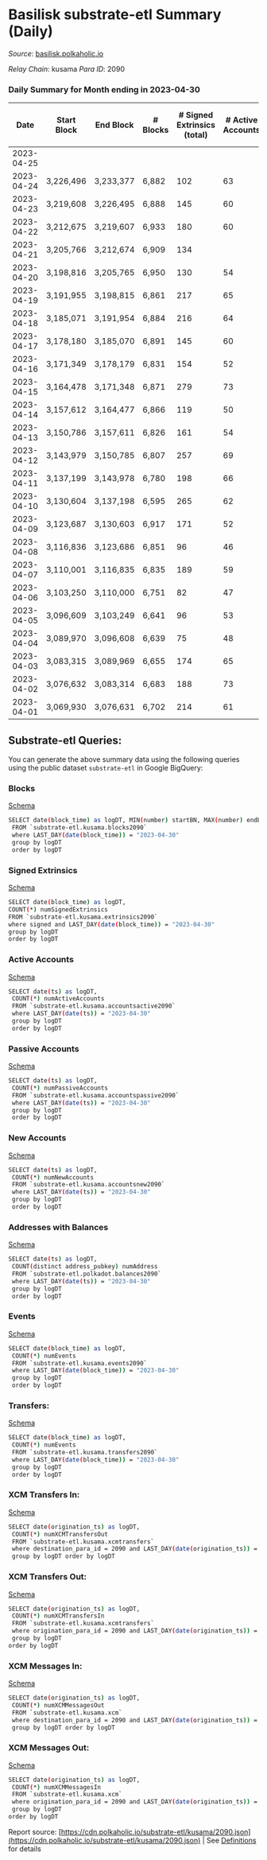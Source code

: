 # Basilisk substrate-etl Summary (Daily)

_Source_: [basilisk.polkaholic.io](https://basilisk.polkaholic.io)

*Relay Chain*: kusama
*Para ID*: 2090



### Daily Summary for Month ending in 2023-04-30


| Date | Start Block | End Block | # Blocks  | # Signed Extrinsics (total) | # Active Accounts | # Passive | # New | # Addresses with Balances | # Events | # Transfers | # XCM Transfers In | # XCM Transfers Out | # XCM In | # XCM Out | Issues | 
| ---- | ----------- | --------- | --------  | --------------------------- | ----------------- | --------- | ----- | ------------------------- | -------- | ----------- | ------------------ | ------------------- | -------- | --------- | ------ |
| 2023-04-25 |  |  |   |  |  |  |  |  |  |   |   |   |  |  |  |
| 2023-04-24 | 3,226,496 | 3,233,377 | 6,882  | 102 | 63 | 13 | 1 | 18,492 | 22,348 | 235 ($4,239.39) | 12 ($845.51) | 11 ($1,224.68) | 12 | 11 |  |
| 2023-04-23 | 3,219,608 | 3,226,495 | 6,888  | 145 | 60 | 11 | 1 | 18,491 | 23,134 | 342 ($6,350.54) | 19 ($1,043.48) | 11 ($3,163.95) | 19 | 11 |  |
| 2023-04-22 | 3,212,675 | 3,219,607 | 6,933  | 180 | 60 | 10 | 4 | 18,490 | 23,834 | 412 ($14,086.15) | 43 ($10,327.68) | 21 ($2,890.07) | 43 | 22 |  |
| 2023-04-21 | 3,205,766 | 3,212,674 | 6,909  | 134 |  |  | 2 | 18,486 | 23,140 | 364 ($5,724.24) | 12 ($576.10) | 12 ($1,670.59) | 13 | 13 |  |
| 2023-04-20 | 3,198,816 | 3,205,765 | 6,950  | 130 | 54 | 12 |  | 18,484 | 23,204 | 325 ($3,772.65) | 20 ($3,430.16) | 22 ($4,741.63) | 23 | 21 |  |
| 2023-04-19 | 3,191,955 | 3,198,815 | 6,861  | 217 | 65 | 15 | 1 | 18,485 | 23,871 | 465 ($22,671.74) | 16 ($2,705.10) | 29 ($4,961.13) | 28 | 29 |  |
| 2023-04-18 | 3,185,071 | 3,191,954 | 6,884  | 216 | 64 | 13 | 1 | 18,484 | 24,142 | 515 ($23,184.57) | 9 ($52.13) | 15 ($2,668.57) | 25 | 16 |  |
| 2023-04-17 | 3,178,180 | 3,185,070 | 6,891  | 145 | 60 | 13 | 2 | 18,484 | 23,103 | 343 ($9,267.13) | 2 ($184.86) | 9 ($1,393.24) | 18 | 9 |  |
| 2023-04-16 | 3,171,349 | 3,178,179 | 6,831  | 154 | 52 | 11 |  | 18,484 | 22,923 | 362 ($12,276.96) | 3  | 10 ($1,498.73) | 16 | 10 |  |
| 2023-04-15 | 3,164,478 | 3,171,348 | 6,871  | 279 | 73 | 15 | 5 | 18,484 | 24,884 | 619 ($29,247.67) | 14 ($1,702.06) | 24 ($3,464.04) | 34 | 24 |  |
| 2023-04-14 | 3,157,612 | 3,164,477 | 6,866  | 119 | 50 | 12 | 2 | 18,481 | 22,542 | 277 ($8,430.62) | 9 ($493.97) | 8 ($1,404.47) | 20 | 8 |  |
| 2023-04-13 | 3,150,786 | 3,157,611 | 6,826  | 161 | 54 | 12 |  | 18,480 | 23,057 | 349 ($6,968.36) | 8 ($675.17) | 18 ($1,152.92) | 16 | 18 |  |
| 2023-04-12 | 3,143,979 | 3,150,785 | 6,807  | 257 | 69 | 13 | 2 | 18,480 | 24,616 | 595 ($29,867.72) | 29 ($1,095.92) | 19 ($4,989.97) | 43 | 19 |  |
| 2023-04-11 | 3,137,199 | 3,143,978 | 6,780  | 198 | 66 | 11 | 1 | 18,478 | 23,395 | 405 ($24,066.44) | 8 ($109.06) | 13 ($3,308.75) | 24 | 13 |  |
| 2023-04-10 | 3,130,604 | 3,137,198 | 6,595  | 265 | 62 | 13 | 3 | 18,477 | 23,817 | 552 ($44,268.52) | 9  | 20 ($3,693.98) | 22 | 20 |  |
| 2023-04-09 | 3,123,687 | 3,130,603 | 6,917  | 171 | 52 | 12 |  | 18,476 | 23,801 | 449 ($19,988.79) | 4  | 10 ($1,660.26) | 19 | 10 |  |
| 2023-04-08 | 3,116,836 | 3,123,686 | 6,851  | 96 | 46 | 13 | 2 | 18,477 | 22,151 | 221 ($4,917.12) | 10 ($136.73) | 4 ($15.45) | 14 | 4 |  |
| 2023-04-07 | 3,110,001 | 3,116,835 | 6,835  | 189 | 59 | 11 | 2 | 18,475 | 23,236 | 328 ($12,161.94) | 12 ($398.40) | 29 ($2,789.05) | 23 | 29 |  |
| 2023-04-06 | 3,103,250 | 3,110,000 | 6,751  | 82 | 47 | 10 | 1 | 18,473 | 21,629 | 173 ($2,062.36) | 5 ($31.04) | 15 ($1,843.31) | 17 | 15 |  |
| 2023-04-05 | 3,096,609 | 3,103,249 | 6,641  | 96 | 53 | 14 | 2 | 18,472 | 21,419 | 177 ($11,591.27) | 13 ($12,764.58) | 17 ($10,996.02) | 17 | 17 |  |
| 2023-04-04 | 3,089,970 | 3,096,608 | 6,639  | 75 | 48 | 10 | 2 | 18,470 | 21,341 | 214 ($2,294.29) | 11 ($189.19) | 10 ($2,433.56) | 13 | 10 |  |
| 2023-04-03 | 3,083,315 | 3,089,969 | 6,655  | 174 | 65 | 11 | 2 | 18,469 | 22,277 | 282 ($12,956.27) | 17 ($4,748.78) | 19 ($2,768.50) | 18 | 19 |  |
| 2023-04-02 | 3,076,632 | 3,083,314 | 6,683  | 188 | 73 | 10 | 3 | 18,467 | 22,505 | 300 ($51,255.90) | 18 ($6,471.09) | 15 ($925.86) | 18 | 15 |  |
| 2023-04-01 | 3,069,930 | 3,076,631 | 6,702  | 214 | 61 | 12 | 1 | 18,464 | 23,235 | 431 ($18,957.81) | 18 ($5,004.22) | 20 ($8,871.80) | 18 | 20 |  |

## Substrate-etl Queries:
You can generate the above summary data using the following queries using the public dataset `substrate-etl` in Google BigQuery:


### Blocks 

[Schema](https://github.com/colorfulnotion/substrate-etl/blob/main/schema/blocks.json)

```bash
SELECT date(block_time) as logDT, MIN(number) startBN, MAX(number) endBN, COUNT(*) numBlocks 
 FROM `substrate-etl.kusama.blocks2090`  
 where LAST_DAY(date(block_time)) = "2023-04-30" 
 group by logDT 
 order by logDT
```

### Signed Extrinsics 

[Schema](https://github.com/colorfulnotion/substrate-etl/blob/main/schema/extrinsics.json)

```bash
SELECT date(block_time) as logDT, 
COUNT(*) numSignedExtrinsics 
FROM `substrate-etl.kusama.extrinsics2090`  
where signed and LAST_DAY(date(block_time)) = "2023-04-30" 
group by logDT 
order by logDT
```

### Active Accounts 

[Schema](https://github.com/colorfulnotion/substrate-etl/blob/main/schema/accountsactive.json)

```bash
SELECT date(ts) as logDT, 
 COUNT(*) numActiveAccounts 
 FROM `substrate-etl.kusama.accountsactive2090` 
 where LAST_DAY(date(ts)) = "2023-04-30" 
 group by logDT 
 order by logDT
```

### Passive Accounts 

[Schema](https://github.com/colorfulnotion/substrate-etl/blob/main/schema/accountspassive.json)

```bash
SELECT date(ts) as logDT, 
 COUNT(*) numPassiveAccounts 
 FROM `substrate-etl.kusama.accountspassive2090` 
 where LAST_DAY(date(ts)) = "2023-04-30" 
 group by logDT 
 order by logDT
```

### New Accounts 

[Schema](https://github.com/colorfulnotion/substrate-etl/blob/main/schema/accountsnew.json)

```bash
SELECT date(ts) as logDT, 
 COUNT(*) numNewAccounts 
 FROM `substrate-etl.kusama.accountsnew2090` 
 where LAST_DAY(date(ts)) = "2023-04-30" 
 group by logDT
 order by logDT
```

### Addresses with Balances 

[Schema](https://github.com/colorfulnotion/substrate-etl/blob/main/schema/balances.json)

```bash
SELECT date(ts) as logDT,
 COUNT(distinct address_pubkey) numAddress 
 FROM `substrate-etl.polkadot.balances2090` 
 where LAST_DAY(date(ts)) = "2023-04-30" 
 group by logDT 
 order by logDT
```

### Events 

[Schema](https://github.com/colorfulnotion/substrate-etl/blob/main/schema/events.json)

```bash
SELECT date(block_time) as logDT, 
 COUNT(*) numEvents 
 FROM `substrate-etl.kusama.events2090` 
 where LAST_DAY(date(block_time)) = "2023-04-30" 
 group by logDT 
 order by logDT
```

### Transfers:

[Schema](https://github.com/colorfulnotion/substrate-etl/blob/main/schema/transfers.json)

```bash
SELECT date(block_time) as logDT, 
 COUNT(*) numEvents 
 FROM `substrate-etl.kusama.transfers2090` 
 where LAST_DAY(date(block_time)) = "2023-04-30" 
 group by logDT 
 order by logDT
```

### XCM Transfers In: 

[Schema](https://github.com/colorfulnotion/substrate-etl/blob/main/schema/xcmtransfers.json)

```bash
SELECT date(origination_ts) as logDT, 
 COUNT(*) numXCMTransfersOut 
 FROM `substrate-etl.kusama.xcmtransfers` 
 where destination_para_id = 2090 and LAST_DAY(date(origination_ts)) = "2023-04-30" 
 group by logDT order by logDT
```

### XCM Transfers Out: 

[Schema](https://github.com/colorfulnotion/substrate-etl/blob/main/schema/xcmtransfers.json)

```bash
SELECT date(origination_ts) as logDT, 
 COUNT(*) numXCMTransfersIn 
 FROM `substrate-etl.kusama.xcmtransfers` 
 where origination_para_id = 2090 and LAST_DAY(date(origination_ts)) = "2023-04-30" 
 group by logDT 
order by logDT
```

### XCM Messages In: 

[Schema](https://github.com/colorfulnotion/substrate-etl/blob/main/schema/xcm.json)

```bash
SELECT date(origination_ts) as logDT, 
 COUNT(*) numXCMMessagesOut 
 FROM `substrate-etl.kusama.xcm` 
 where destination_para_id = 2090 and LAST_DAY(date(origination_ts)) = "2023-04-30" 
 group by logDT order by logDT
```

### XCM Messages Out: 

[Schema](https://github.com/colorfulnotion/substrate-etl/blob/main/schema/xcm.json)

```bash
SELECT date(origination_ts) as logDT, 
 COUNT(*) numXCMMessagesIn 
 FROM `substrate-etl.kusama.xcm` 
 where origination_para_id = 2090 and LAST_DAY(date(origination_ts)) = "2023-04-30" 
 group by logDT 
order by logDT
```


Report source: [https://cdn.polkaholic.io/substrate-etl/kusama/2090.json](https://cdn.polkaholic.io/substrate-etl/kusama/2090.json) | See [Definitions](/DEFINITIONS.md) for details
